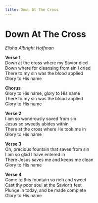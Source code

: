 ```yaml
---
title: Down At The Cross
---
```


# Down At The Cross

_Elisha Albright Hoffman_

**Verse 1**  
Down at the cross where my Savior died  
Down where for cleansing from sin I cried  
There to my sin was the blood applied  
Glory to His name  

**Chorus**  
Glory to His name, glory to His name  
There to my sin was the blood applied  
Glory to His name  

**Verse 2**  
I am so wondrously saved from sin  
Jesus so sweetly abides within  
There at the cross where He took me in  
Glory to His name  

**Verse 3**  
Oh, precious fountain that saves from sin    
I am so glad I have entered in  
There Jesus saves me and keeps me clean   
Glory to His name

**Verse 4**  
Come to this fountain so rich and sweet  
Cast thy poor soul at the Savior’s feet  
Plunge in today, and be made complete  
Glory to His name